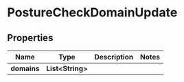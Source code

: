 

# PostureCheckDomainUpdate


## Properties

| Name | Type | Description | Notes |
|------------ | ------------- | ------------- | -------------|
|**domains** | **List&lt;String&gt;** |  |  |



